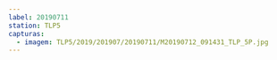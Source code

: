 ```yaml
---
label: 20190711
station: TLP5
capturas:
  - imagem: TLP5/2019/201907/20190711/M20190712_091431_TLP_5P.jpg
---
```

